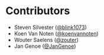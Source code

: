 # Contributors

* Steven Silvester ([@blink1073](https://crowdin.com/profile/blink1073))
* Koen Van Noten ([@koenvannoten](https://crowdin.com/profile/koenvannoten))
* Wouter Saelens ([@zouter](https://crowdin.com/profile/zouter))
* Jan Genoe ([@JanGenoe](https://crowdin.com/profile/JanGenoe))

